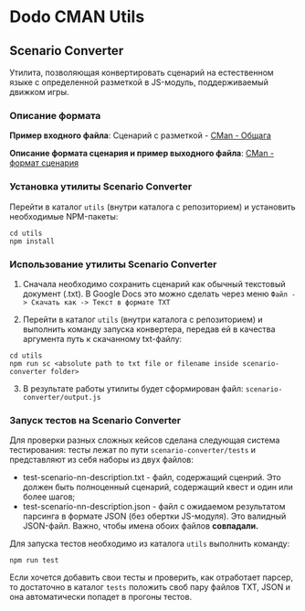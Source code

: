 # Dodo CMAN Utils

## Scenario Converter
Утилита, позволяющая конвертировать сценарий на естественном языке с определенной разметкой в JS-модуль, поддерживаемый движком игры.


### Описание формата

**Пример входного файла**: Сценарий с разметкой - [CMan - Общага](https://docs.google.com/document/d/1oms84nQLWnlZOJ6XxTsx9ENggGBwtjbXL0UHqLru7ik)

**Описание формата сценария и пример выходного файла**: [CMan - формат сценария](https://docs.google.com/document/d/1gh1e_1v8LEEPMWRwFIoIctshRG6FqI4bR0iiwQyBtCA)

### Установка утилиты Scenario Converter

Перейти в каталог `utils` (внутри каталога с репозиторием) и установить необходимые NPM-пакеты:
```
cd utils
npm install
```

### Использование утилиты Scenario Converter

1. Сначала необходимо сохранить сценарий как обычный текстовый документ (.txt). В Google Docs это можно сделать через меню `Файл -> Скачать как -> Текст в формате TXT`

2. Перейти в каталог `utils` (внутри каталога с репозиторием) и выполнить команду запуска конвертера, передав ей в качества аргумента путь к скачанному txt-файлу:
```
cd utils
npm run sc <absolute path to txt file or filename inside scenario-converter folder>
```
3. В результате работы утилиты будет сформирован файл: `scenario-converter/output.js`

### Запуск тестов на Scenario Converter
Для проверки разных сложных кейсов сделана следующая система тестирования: тесты лежат по пути `scenario-converter/tests` и представляют из себя наборы из двух файлов:
- test-scenario-nn-description.txt - файл, содержащий сценрий. Это должен быть полноценный сценарий, содержащий квест и один или более шагов;
- test-scenario-nn-description.json - файл с ожидаемом результатом парсинга в формате JSON (без обертки JS-модуля). Это валидный JSON-файл.
Важно, чтобы имена обоих файлов **совпадали.**

Для запуска тестов необходимо из каталога `utils` выполнить команду:
```
npm run test
```

Если хочется добавить свои тесты и проверить, как отработает парсер, то достаточно в каталог `tests` положить своб пару файлов TXT, JSON и она автоматически попадет в прогоны тестов.